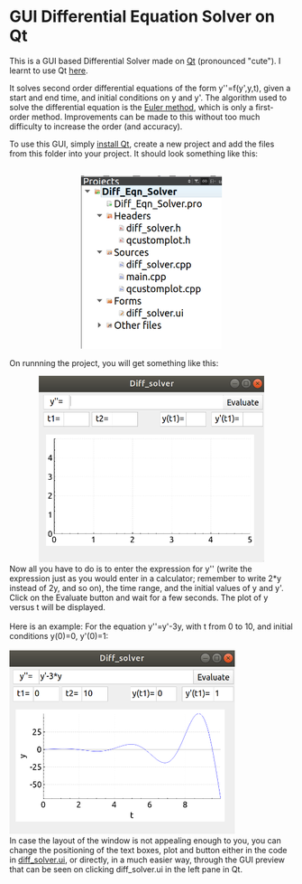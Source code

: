 # GUI Differential Equation Solver on Qt

This is a GUI based Differential Solver made on [Qt](https://www.qt.io/ "Qt website") (pronounced "cute"). 
I learnt to use Qt [here](https://www.youtube.com/watch?v=txGRU7OrTZo "Qt tutorial to make calculator").<br>

It solves second order differential equations of the form y''=f(y',y,t), given a start and end time, and initial conditions on y and y'. 
The algorithm used to solve the differential equation is the [Euler method](https://en.wikipedia.org/wiki/Euler_method), which is only a first-order method. 
Improvements can be made to this without too much difficulty
to increase the order (and accuracy).

To use this GUI, simply [install Qt](https://doc.qt.io/qt-5/gettingstarted.html "Getting started  with Qt"), create a new project and add the files from this folder into your project.
It should look something like this:<br><br>
<center>
<img src="readme_imgs/diff_folder.png" alt="drawing" width="250"/>
</center>

On runnning the project, you will get something like this: <br>
<center>
<img src="readme_imgs/blank_solver.png" alt="draw" width="400"/>
</center>
Now all you have to do is to enter the expression for y'' (write the expression just as you would enter in a calculator; remember to write
2*y instead of 2y, and so on), the time range, and the initial values of y and y'. Click on the Evaluate button and wait for a few seconds. 
The plot of y versus t will be displayed.
<br><br>
Here is an example: For the equation y''=y'-3y, with t from 0 to 10, and initial conditions y(0)=0, y'(0)=1: <br><br>
<img src="readme_imgs/second_order.png" alt="drawg" width="400"/>
<br>
In case the layout of the window is not appealing enough to you, you can change the positioning of the text boxes, plot and button either in the code in 
<a href="diff_solver.ui">diff_solver.ui</a>,
or directly, in a much easier way, through the GUI preview that can be seen on clicking diff_solver.ui in the left pane in Qt.  
